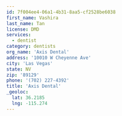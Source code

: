 ```yaml
---
id: 7f004ee4-06a1-4b31-8aa5-cf2528be6038
first_name: Vashira
last_name: Tan
license: DMD
services:
  - dentist
category: dentists
org_name: 'Axis Dental'
address: '10010 W Cheyenne Ave'
city: 'Las Vegas'
state: NV
zip: '89129'
phone: '(702) 227-4392'
title: 'Axis Dental'
_geoloc:
  lat: 36.2185
  lng: -115.274
---
```

